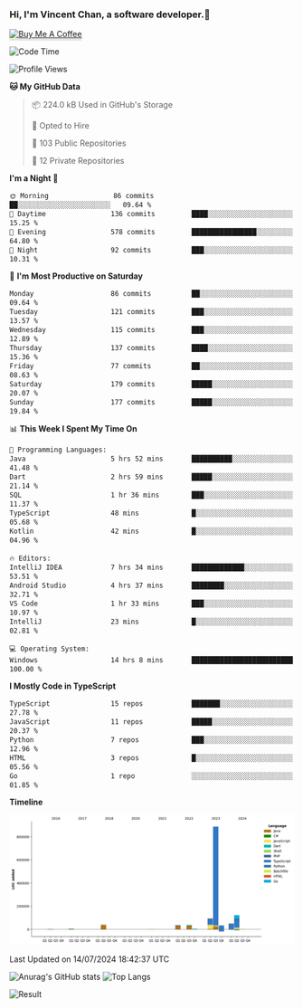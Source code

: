 ### Hi, I'm Vincent Chan, a software developer.👋
<a href="https://buymeacoffee.com/vincentchan" target="_blank"><img src="https://www.buymeacoffee.com/assets/img/custom_images/orange_img.png" alt="Buy Me A Coffee" style="height: 41px !important;width: 174px !important;box-shadow: 0px 3px 2px 0px rgba(190, 190, 190, 0.5) !important;-webkit-box-shadow: 0px 3px 2px 0px rgba(190, 190, 190, 0.5) !important;" ></a>
<!--
**hkvincent/hkvincent** is a ✨ _special_ ✨ repository because its `README.md` (this file) appears on your GitHub profile.

Here are some ideas to get you started:

- 🔭 I’m currently working on ...
- 🌱 I’m currently learning ...
- 👯 I’m looking to collaborate on ...
- 🤔 I’m looking for help with ...
- 💬 Ask me about ...
- 📫 How to reach me: ...
- 😄 Pronouns: ...
- ⚡ Fun fact: ...
-->
<!--START_SECTION:waka-->
![Code Time](http://img.shields.io/badge/Code%20Time-1%2C301%20hrs%2012%20mins-blue)

![Profile Views](http://img.shields.io/badge/Profile%20Views-0-blue)

**🐱 My GitHub Data** 

> 📦 224.0 kB Used in GitHub's Storage 
 > 
> 💼 Opted to Hire
 > 
> 📜 103 Public Repositories 
 > 
> 🔑 12 Private Repositories 
 > 
**I'm a Night 🦉** 

```text
🌞 Morning                86 commits          ██░░░░░░░░░░░░░░░░░░░░░░░   09.64 % 
🌆 Daytime                136 commits         ████░░░░░░░░░░░░░░░░░░░░░   15.25 % 
🌃 Evening                578 commits         ████████████████░░░░░░░░░   64.80 % 
🌙 Night                  92 commits          ███░░░░░░░░░░░░░░░░░░░░░░   10.31 % 
```
📅 **I'm Most Productive on Saturday** 

```text
Monday                   86 commits          ██░░░░░░░░░░░░░░░░░░░░░░░   09.64 % 
Tuesday                  121 commits         ███░░░░░░░░░░░░░░░░░░░░░░   13.57 % 
Wednesday                115 commits         ███░░░░░░░░░░░░░░░░░░░░░░   12.89 % 
Thursday                 137 commits         ████░░░░░░░░░░░░░░░░░░░░░   15.36 % 
Friday                   77 commits          ██░░░░░░░░░░░░░░░░░░░░░░░   08.63 % 
Saturday                 179 commits         █████░░░░░░░░░░░░░░░░░░░░   20.07 % 
Sunday                   177 commits         █████░░░░░░░░░░░░░░░░░░░░   19.84 % 
```


📊 **This Week I Spent My Time On** 

```text
💬 Programming Languages: 
Java                     5 hrs 52 mins       ██████████░░░░░░░░░░░░░░░   41.48 % 
Dart                     2 hrs 59 mins       █████░░░░░░░░░░░░░░░░░░░░   21.14 % 
SQL                      1 hr 36 mins        ███░░░░░░░░░░░░░░░░░░░░░░   11.37 % 
TypeScript               48 mins             █░░░░░░░░░░░░░░░░░░░░░░░░   05.68 % 
Kotlin                   42 mins             █░░░░░░░░░░░░░░░░░░░░░░░░   04.96 % 

🔥 Editors: 
IntelliJ IDEA            7 hrs 34 mins       █████████████░░░░░░░░░░░░   53.51 % 
Android Studio           4 hrs 37 mins       ████████░░░░░░░░░░░░░░░░░   32.71 % 
VS Code                  1 hr 33 mins        ███░░░░░░░░░░░░░░░░░░░░░░   10.97 % 
IntelliJ                 23 mins             █░░░░░░░░░░░░░░░░░░░░░░░░   02.81 % 

💻 Operating System: 
Windows                  14 hrs 8 mins       █████████████████████████   100.00 % 
```

**I Mostly Code in TypeScript** 

```text
TypeScript               15 repos            ███████░░░░░░░░░░░░░░░░░░   27.78 % 
JavaScript               11 repos            █████░░░░░░░░░░░░░░░░░░░░   20.37 % 
Python                   7 repos             ███░░░░░░░░░░░░░░░░░░░░░░   12.96 % 
HTML                     3 repos             █░░░░░░░░░░░░░░░░░░░░░░░░   05.56 % 
Go                       1 repo              ░░░░░░░░░░░░░░░░░░░░░░░░░   01.85 % 
```



**Timeline**

![Lines of Code chart](https://raw.githubusercontent.com/hkvincent/hkvincent/main/assets/bar_graph.png)


 Last Updated on 14/07/2024 18:42:37 UTC
<!--END_SECTION:waka-->
![Anurag's GitHub stats](https://github-readme-stats.vercel.app/api?username=hkvincent&rank_icon=github&hide=contribs,prs)
![Top Langs](https://github-readme-stats.vercel.app/api/top-langs/?username=hkvincent&layout=compact)

![Result](https://image-keeper.vincentchan.workers.dev/file/eff033ac20714fe72c62b.png)
